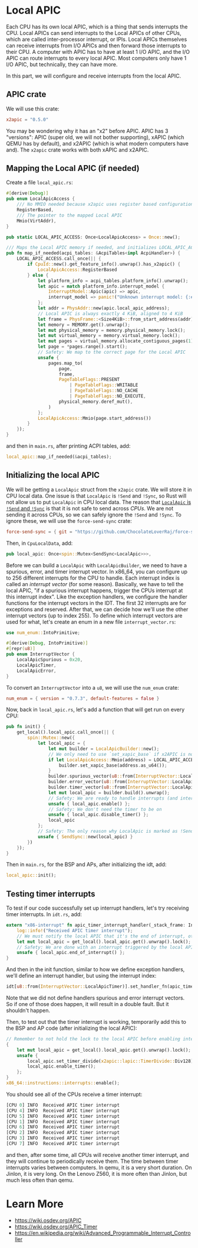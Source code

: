 # Local APIC
Each CPU has its own local APIC, which is a thing that sends interrupts the CPU. Local APICs can send interrupts to the Local APICs of other CPUs, which are called inter-processor interrupt, or IPIs. Local APICs themselves can receive interrupts from I/O APICs and then forward those interrupts to their CPU. A computer with APIC has to have at least 1 I/O APIC, and the I/O APIC can route interrupts to every local APIC. Most computers only have 1 I/O APIC, but technically, they can have more.

In this part, we will configure and receive interrupts from the local APIC.

## APIC crate
We will use this crate:
```toml
x2apic = "0.5.0"
```
You may be wondering why it has an "x2" before APIC. APIC has 3 "versions": APIC (super old, we will not bother supporting), xAPIC (which QEMU has by default), and x2APIC (which is what modern computers have and). The `x2apic` crate works with both xAPIC and x2APIC.

## Mapping the Local APIC (if needed)
Create a file `local_apic.rs`:
```rs
#[derive(Debug)]
pub enum LocalApicAccess {
    /// No MMIO needed because x2apic uses register based configuration
    RegisterBased,
    /// The pointer to the mapped Local APIC
    Mmio(VirtAddr),
}

pub static LOCAL_APIC_ACCESS: Once<LocalApicAccess> = Once::new();

/// Maps the Local APIC memory if needed, and initializes LOCAL_APIC_ACCESS
pub fn map_if_needed(acpi_tables: &AcpiTables<impl AcpiHandler>) {
    LOCAL_APIC_ACCESS.call_once(|| {
        if CpuId::new().get_feature_info().unwrap().has_x2apic() {
            LocalApicAccess::RegisterBased
        } else {
            let platform_info = acpi_tables.platform_info().unwrap();
            let apic = match platform_info.interrupt_model {
                InterruptModel::Apic(apic) => apic,
                interrupt_model => panic!("Unknown interrupt model: {:#?}", interrupt_model),
            };
            let addr = PhysAddr::new(apic.local_apic_address);
            // Local APIC is always exactly 4 KiB, aligned to 4 KiB
            let frame = PhysFrame::<Size4KiB>::from_start_address(addr).unwrap();
            let memory = MEMORY.get().unwrap();
            let mut physical_memory = memory.physical_memory.lock();
            let mut virtual_memory = memory.virtual_memory.lock();
            let mut pages = virtual_memory.allocate_contiguous_pages(1).unwrap();
            let page = *pages.range().start();
            // Safety: We map to the correct page for the Local APIC
            unsafe {
                pages.map_to(
                    page,
                    frame,
                    PageTableFlags::PRESENT
                        | PageTableFlags::WRITABLE
                        | PageTableFlags::NO_CACHE
                        | PageTableFlags::NO_EXECUTE,
                    physical_memory.deref_mut(),
                )
            };
            LocalApicAccess::Mmio(page.start_address())
        }
    });
}
```
and then in `main.rs`, after printing ACPI tables, add:
```rs
local_apic::map_if_needed(&acpi_tables);
```

## Initializing the local APIC
We will be getting a `LocalApic` struct from the `x2apic` crate. We will store it in CPU local data. One issue is that `LocalApic` is `!Send` and `!Sync`, so Rust will not allow us to put `LocalApic` in CPU local data. The reason that [`LocalApic` is `!Send` and `!Sync`](https://github.com/kwzhao/x2apic-rs/commit/38bb9d5f88964c00f65b31e447ed95af825933b5) is that it is not safe to send across *CPUs*. We are not sending it across CPUs, so we can safely ignore the `!Send` and `!Sync`. To ignore these, we will use the `force-send-sync` crate:
```toml
force-send-sync = { git = "https://github.com/ChocolateLoverRaj/force-send-sync", branch = "no_std", version = "1.1.0" }
```
Then, in `CpuLocalData`, add:
```rs
pub local_apic: Once<spin::Mutex<SendSync<LocalApic>>>,
```
Before we can build a `LocalApic` with `LocalApicBuilder`, we need to have a spurious, error, and timer interrupt vector. In x86_64, you can configure up to 256 different interrupts for the CPU to handle. Each interrupt index is called an *interrupt vector* (for some reason). Basically, we have to tell the local APIC, "if a spurious interrupt happens, trigger the CPUs interrupt at this interrupt index". Like the exception handlers, we configure the handler functions for the interrupt vectors in the IDT. The first 32 interrupts are for exceptions and reserved. After that, we can decide how we'll use the other interrupt vectors (up to index 255). To define which interrupt vectors are used for what, let's create an enum in a new file `interrupt_vector.rs`:
```rs
use num_enum::IntoPrimitive;

#[derive(Debug, IntoPrimitive)]
#[repr(u8)]
pub enum InterruptVector {
    LocalApicSpurious = 0x20,
    LocalApicTimer,
    LocalApicError,
}
```
To convert an `InterruptVector` into a `u8`, we will use the `num_enum` crate:
```toml
num_enum = { version = "0.7.3", default-features = false }
```
Now, back in `local_apic.rs`, let's add a function that will get run on every CPU:
```rs
pub fn init() {
    get_local().local_apic.call_once(|| {
        spin::Mutex::new({
            let local_apic = {
                let mut builder = LocalApicBuilder::new();
                // We only need to use `set_xapic_base` if x2APIC is not supported
                if let LocalApicAccess::Mmio(address) = LOCAL_APIC_ACCESS.get().unwrap() {
                    builder.set_xapic_base(address.as_u64());
                }
                builder.spurious_vector(u8::from(InterruptVector::LocalApicSpurious).into());
                builder.error_vector(u8::from(InterruptVector::LocalApicError).into());
                builder.timer_vector(u8::from(InterruptVector::LocalApicTimer).into());
                let mut local_apic = builder.build().unwrap();
                // Safety: We are ready to handle interrupts (and interrupts are disabled anyways)
                unsafe { local_apic.enable() };
                // Safety: We don't need the timer to be on
                unsafe { local_apic.disable_timer() };
                local_apic
            };
            // Safety: The only reason why LocalApic is marked as !Send and !Sync is because it cannot be accessed across CPUs. We are only accessing it from this CPU.
            unsafe { SendSync::new(local_apic) }
        })
    });
}
```
Then in `main.rs`, for the BSP and APs, after initializing the idt, add:
```rs
local_apic::init();
```

## Testing timer interrupts
To test if our code successfully set up interrupt handlers, let's try receiving timer interrupts. In `idt.rs`, add:
```rs
extern "x86-interrupt" fn apic_timer_interrupt_handler(_stack_frame: InterruptStackFrame) {
    log::info!("Received APIC timer interrupt");
    // We must notify the local APIC that it's the end of interrupt, otherwise we won't receive any more interrupts from it
    let mut local_apic = get_local().local_apic.get().unwrap().lock();
    // Safety: We are done with an interrupt triggered by the local APIC
    unsafe { local_apic.end_of_interrupt() };
}
```
And then in the init function, similar to how we define exception handlers, we'll define an interrupt handler, but using the interrupt index:
```rs
idt[u8::from(InterruptVector::LocalApicTimer)].set_handler_fn(apic_timer_interrupt_handler);
```
Note that we did not define handlers spurious and error interrupt vectors. So if one of those does happen, it will result in a double fault. But it shouldn't happen.

Then, to test out that the timer interrupt is working, temporarily add this to the BSP and AP code (after initializing the local APIC):
```rs
// Remember to not hold the lock to the local APIC before enabling interrupts
{
    let mut local_apic = get_local().local_apic.get().unwrap().lock();
    unsafe {
        local_apic.set_timer_divide(x2apic::lapic::TimerDivide::Div128);
        local_apic.enable_timer();
    };
}
x86_64::instructions::interrupts::enable();
```
You should see all of the CPUs receive a timer interrupt:
```rs
[CPU 0] INFO  Received APIC timer interrupt
[CPU 4] INFO  Received APIC timer interrupt
[CPU 5] INFO  Received APIC timer interrupt
[CPU 1] INFO  Received APIC timer interrupt
[CPU 6] INFO  Received APIC timer interrupt
[CPU 2] INFO  Received APIC timer interrupt
[CPU 3] INFO  Received APIC timer interrupt
[CPU 7] INFO  Received APIC timer interrupt
```
and then, after some time, all CPUs will receive another timer interrupt, and they will continue to periodically receive them. The time between timer interrupts varies between computers. In qemu, it is a very short duration. On Jinlon, it is very long. On the Lenovo Z560, it is more often than Jinlon, but much less often than qemu.

# Learn More
- https://wiki.osdev.org/APIC
- https://wiki.osdev.org/APIC_Timer
- https://en.wikipedia.org/wiki/Advanced_Programmable_Interrupt_Controller

